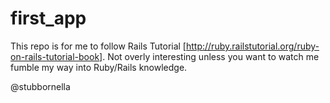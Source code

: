 first_app
=========

This repo is for me to follow Rails Tutorial [http://ruby.railstutorial.org/ruby-on-rails-tutorial-book]. Not overly interesting unless you want to watch me fumble my way into Ruby/Rails knowledge.

@stubbornella
